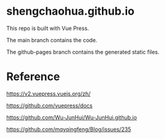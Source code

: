 # shengchaohua.github.io
This repo is built with Vue Press.

The main branch contains the code.

The github-pages branch contains the generated static files.

# Reference
https://v2.vuepress.vuejs.org/zh/

https://github.com/vuepress/docs

https://github.com/Wu-JunHui/Wu-JunHui.github.io

https://github.com/mqyqingfeng/Blog/issues/235
